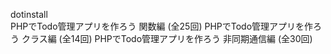 dotinstall  
PHPでTodo管理アプリを作ろう 関数編 (全25回) 
PHPでTodo管理アプリを作ろう クラス編 (全14回) 
PHPでTodo管理アプリを作ろう 非同期通信編 (全30回)   